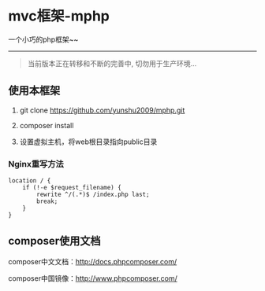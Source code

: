 # mvc框架-mphp
一个小巧的php框架~~

---

> 当前版本正在转移和不断的完善中, 切勿用于生产环境...


## 使用本框架
1. git clone https://github.com/yunshu2009/mphp.git

2. composer install

3. 设置虚拟主机，将web根目录指向public目录

### Nginx重写方法
```
location / {
    if (!-e $request_filename) {
        rewrite ^/(.*)$ /index.php last;
        break;
    }
}
```


## composer使用文档

composer中文文档：http://docs.phpcomposer.com/

composer中国镜像：http://www.phpcomposer.com/
